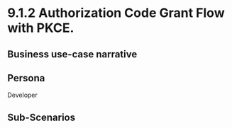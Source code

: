 # 9.1.2 Authorization Code Grant Flow with PKCE. 

## Business use-case narrative


## Persona
Developer

## Sub-Scenarios

